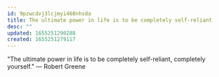 ```yaml
---
id: 9pzwcdvj3lcjmyi460nhsda
title: The ultimate power in life is to be completely self-reliant
desc: ""
updated: 1655251290288
created: 1655251279117
---
```


"The ultimate power in life is to be completely self-reliant, completely yourself." — Robert Greene

